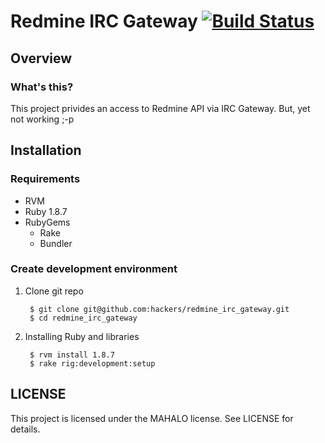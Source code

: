 Redmine IRC Gateway [![Build Status](http://travis-ci.org/hackers/redmine_irc_gateway.png)](http://travis-ci.org/hackers/redmine_irc_gateway)
================================================================================


Overview
-------------------------------------------------------------------------------

### What's this?

This project privides an access to Redmine API via IRC Gateway.
But, yet not working ;-p


Installation
-------------------------------------------------------------------------------

### Requirements

- RVM
- Ruby 1.8.7
- RubyGems
    - Rake
    - Bundler


### Create development environment

1. Clone git repo

        $ git clone git@github.com:hackers/redmine_irc_gateway.git
        $ cd redmine_irc_gateway

2. Installing Ruby and libraries

        $ rvm install 1.8.7
        $ rake rig:development:setup


LICENSE
-------------------------------------------------------------------------------

This project is licensed under the MAHALO license. See LICENSE for details.
